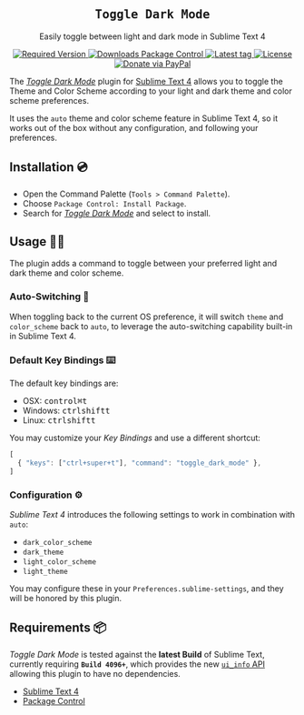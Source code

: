 <h2 align='center'><samp>Toggle Dark Mode</samp></h2>

<p align='center'>Easily toggle between light and dark mode in Sublime Text 4</p>

<p align='center'>
  <a href='https://www.sublimetext.com'>
    <img src='https://img.shields.io/badge/ST-Build%204096+-orange.svg?style=flat-square&logo=sublime-text' alt="Required Version">
  </a>
  <a href='https://packagecontrol.io/packages/toggle-dark-mode'>
    <img src='https://img.shields.io/packagecontrol/dt/toggle-dark-mode.svg?style=flat-square' alt="Downloads Package Control">
  </a>
  <a href='https://img.shields.io/github/tag/ElMassimo/sublime-toggle-dark-mode.svg?style=flat-square&logo=github'>
    <img src='https://github.com/ElMassimo/sublime-toggle-dark-mode/tags' alt="Latest tag">
  </a>
  <a href='https://github.com/ElMassimo/vite_ruby/blob/main/LICENSE.txt'>
    <img src='https://img.shields.io/badge/license-MIT-blue.svg' alt="License">
  </a>
  <a href='https://www.paypal.me/maximomussini'>
    <img src='https://img.shields.io/badge/paypal.me-maximomussini-009cde.svg?style=flat-square&logo=paypal' alt="Donate via PayPal">
  </a>
</p>

[Sublime Text 4]: https://www.sublimetext.com/
[Package Control]: https://packagecontrol.io/installation
[package]: https://packagecontrol.io/packages/toggle-dark-mode

The [_Toggle Dark Mode_][package] plugin for [Sublime Text 4] allows you to toggle the Theme and Color Scheme
according to your light and dark theme and color scheme preferences.

It uses the `auto` theme and color scheme feature in Sublime Text 4, so it works
out of the box without any configuration, and following your preferences.

## Installation 💿

* Open the Command Palette (`Tools > Command Palette`).
* Choose `Package Control: Install Package`.
* Search for [_Toggle Dark Mode_][package] and select to install.

## Usage 🌚🌞

The plugin adds a command to toggle between your preferred light and dark theme
and color scheme.

### Auto-Switching 🤖

When toggling back to the current OS preference, it will switch `theme` and `color_scheme`
back to `auto`, to leverage the auto-switching capability built-in in Sublime Text 4.

### Default Key Bindings ⌨️

The default key bindings are:

- OSX: <kbd>control</kbd><kbd>⌘</kbd><kbd>t</kbd>
- Windows: <kbd>ctrl</kbd><kbd>shift</kbd><kbd>t</kbd>
- Linux: <kbd>ctrl</kbd><kbd>shift</kbd><kbd>t</kbd>

You may customize your _Key Bindings_ and use a different shortcut:

```js
[
  { "keys": ["ctrl+super+t"], "command": "toggle_dark_mode" },
]
```

### Configuration ⚙️

_Sublime Text 4_ introduces the following settings to work in combination with `auto`:

- `dark_color_scheme`
- `dark_theme`
- `light_color_scheme`
- `light_theme`

You may configure these in your `Preferences.sublime-settings`, and they will be
honored by this plugin.

## Requirements 📦

_Toggle Dark Mode_ is tested against the **latest Build** of Sublime Text, currently requiring **`Build 4096+`**, which provides the new [`ui_info` API](https://www.sublimetext.com/docs/api_reference.html#sublime:ver-dev) allowing this plugin to have no dependencies.

* [Sublime Text 4]
* [Package Control]
